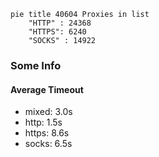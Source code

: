 
```mermaid
pie title 40604 Proxies in list
    "HTTP" : 24368
    "HTTPS": 6240
    "SOCKS" : 14922
```

### Some Info
#### Average Timeout

- mixed: 3.0s
- http: 1.5s
- https: 8.6s
- socks: 6.5s